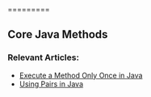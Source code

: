=========

## Core Java Methods

### Relevant Articles: 
- [Execute a Method Only Once in Java](https://www.baeldung.com/java-execute-method-only-once)
- [Using Pairs in Java](https://www.baeldung.com/java-pairs)